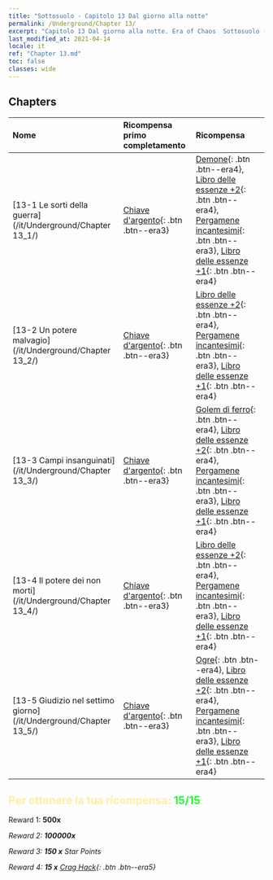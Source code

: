 ```yaml
---
title: "Sottosuolo - Capitolo 13 Dal giorno alla notte"
permalink: /Underground/Chapter 13/
excerpt: "Capitolo 13 Dal giorno alla notte. Era of Chaos  Sottosuolo - Capitolo 13. Dal giorno alla notte"
last_modified_at: 2021-04-14
locale: it
ref: "Chapter 13.md"
toc: false
classes: wide
---
```


## Chapters

  | Nome |  Ricompensa primo completamento | Ricompensa |
  |:------------|:------------|:------------| 
  | [13-1 Le sorti della guerra](/it/Underground/Chapter 13_1/) | [Chiave d'argento](/it/Items/con_693/){: .btn .btn--era3} | [Demone](/it/Items/unt_229/){: .btn .btn--era4}, [Libro delle essenze +2](/it/Items/mat_53/){: .btn .btn--era4}, [Pergamene incantesimi](/it/Items/con_694/){: .btn .btn--era3}, [Libro delle essenze +1](/it/Items/mat_46/){: .btn .btn--era4} |
  | [13-2 Un potere malvagio](/it/Underground/Chapter 13_2/) | [Chiave d'argento](/it/Items/con_693/){: .btn .btn--era3} | [Libro delle essenze +2](/it/Items/mat_53/){: .btn .btn--era4}, [Pergamene incantesimi](/it/Items/con_694/){: .btn .btn--era3}, [Libro delle essenze +1](/it/Items/mat_46/){: .btn .btn--era4} |
  | [13-3 Campi insanguinati](/it/Underground/Chapter 13_3/) | [Chiave d'argento](/it/Items/con_693/){: .btn .btn--era3} | [Golem di ferro](/it/Items/unt_237/){: .btn .btn--era4}, [Libro delle essenze +2](/it/Items/mat_53/){: .btn .btn--era4}, [Pergamene incantesimi](/it/Items/con_694/){: .btn .btn--era3}, [Libro delle essenze +1](/it/Items/mat_46/){: .btn .btn--era4} |
  | [13-4 Il potere dei non morti](/it/Underground/Chapter 13_4/) | [Chiave d'argento](/it/Items/con_693/){: .btn .btn--era3} | [Libro delle essenze +2](/it/Items/mat_53/){: .btn .btn--era4}, [Pergamene incantesimi](/it/Items/con_694/){: .btn .btn--era3}, [Libro delle essenze +1](/it/Items/mat_46/){: .btn .btn--era4} |
  | [13-5 Giudizio nel settimo giorno](/it/Underground/Chapter 13_5/) | [Chiave d'argento](/it/Items/con_693/){: .btn .btn--era3} | [Ogre](/it/Items/unt_220/){: .btn .btn--era4}, [Libro delle essenze +2](/it/Items/mat_53/){: .btn .btn--era4}, [Pergamene incantesimi](/it/Items/con_694/){: .btn .btn--era3}, [Libro delle essenze +1](/it/Items/mat_46/){: .btn .btn--era4} |


## <span style="color: #ffeea0">Per ottenere la tua ricompensa: </span><span style="color: #27f73a">15/15</span>

 Reward 1:  **500x** <i class="fas fa-gem"/>

 Reward 2:  **100000x** <i class="fas fa-coins"/>

 Reward 3: **150 x** Star Points

 Reward 4: **15 x** [Crag Hack](/it/Items/her_375/){: .btn .btn--era5}

